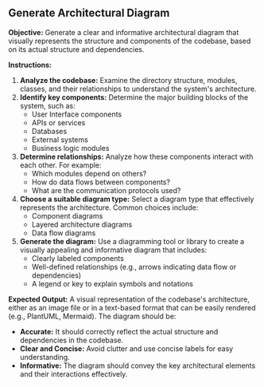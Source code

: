 ## Generate Architectural Diagram

**Objective:** Generate a clear and informative architectural diagram that visually represents the structure and components of the codebase, based on its actual structure and dependencies.

**Instructions:**

1. **Analyze the codebase:**  Examine the directory structure, modules, classes, and their relationships to understand the system's architecture. 
2. **Identify key components:** Determine the major building blocks of the system, such as:
    * User Interface components
    * APIs or services
    * Databases
    * External systems
    * Business logic modules
3. **Determine relationships:** Analyze how these components interact with each other. For example:
    * Which modules depend on others?
    * How do data flows between components?
    * What are the communication protocols used?
4. **Choose a suitable diagram type:** Select a diagram type that effectively represents the architecture. Common choices include:
    * Component diagrams
    * Layered architecture diagrams
    * Data flow diagrams 
5. **Generate the diagram:** Use a diagramming tool or library to create a visually appealing and informative diagram that includes:
    * Clearly labeled components
    * Well-defined relationships (e.g., arrows indicating data flow or dependencies)
    * A legend or key to explain symbols and notations

**Expected Output:** A visual representation of the codebase's architecture, either as an image file or in a text-based format that can be easily rendered (e.g., PlantUML, Mermaid). The diagram should be: 

* **Accurate:** It should correctly reflect the actual structure and dependencies in the codebase.
* **Clear and Concise:** Avoid clutter and use concise labels for easy understanding.
* **Informative:** The diagram should convey the key architectural elements and their interactions effectively.  
